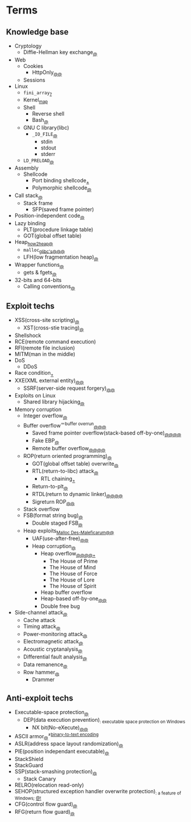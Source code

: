 # Terms

## Knowledge base
  - Cryptology
    - Diffie-Hellman key exchange<sub>[@](https://en.wikipedia.org/wiki/Diffie%E2%80%93Hellman_key_exchange)</sub>
  - Web
    - Cookies
      - HttpOnly<sub>[@](https://www.owasp.org/index.php/HttpOnly)[@](http://its21c.net/224)</sub>
    - Sessions
  - Linux
    - `fini_array`<sub>[?](http://yhcting.tistory.com/50)</sub>
    - Kernel<sub>[map](http://www.makelinux.net/kernel_map/)</sub>
    - Shell
      - Reverse shell
      - Bash<sub>[@](https://wiki.kldp.org/HOWTO/html/Adv-Bash-Scr-HOWTO/)</sub>
    - GNU C library(libc)
      - `_IO_FILE`<sub>[@](http://hacksg.tistory.com/35)</sub>
        - stdin
        - stdout
        - stderr
    - `LD_PRELOAD`<sub>[@](https://rafalcieslak.wordpress.com/2013/04/02/dynamic-linker-tricks-using-ld_preload-to-cheat-inject-features-and-investigate-programs/)</sub>
  - Assembly
    - Shellcode
      - Port binding shellcode<sub>[+](http://pwnbit.kr/34)</sub>
      - Polymorphic shellcode<sub>[@](https://gist.github.com/wlzla000/3b3b23b71d0cd9dd29086929247e3ad5#file-polymorphic_shellcode_meaning-korean-md)</sub>
  - Call stack<sub>[@](https://en.wikipedia.org/wiki/Call_stack)</sub>
    - Stack frame
      - SFP(saved frame pointer)
  - Position-independent code<sub>[@](https://en.wikipedia.org/wiki/Position-independent_code)</sub>
  - Lazy binding
    - PLT(procedure linkage table)
    - GOT(global offset table)
  - Heap<sub>[how2heap](https://github.com/shellphish/how2heap)[@](http://tribal1012.tistory.com/45)</sub>
    - `malloc`<sub>[glibc's](http://mashirogod.dothome.co.kr/index.php/2016/05/11/glibc-malloc-1/)[@](http://tribal1012.tistory.com/78)[@](https://sploitfun.wordpress.com/2015/02/10/understanding-glibc-malloc/)[@](https://sploitfun.wordpress.com/2015/02/11/syscalls-used-by-malloc/)</sub>
    - LFH(low fragmentation heap)<sub>[@](http://blog.naver.com/websearch/70084608475)</sub>
  - Wrapper functions<sub>[@](https://en.wikipedia.org/wiki/Wrapper_function#Library_functions_and_system_calls)</sub>
    - gets & fgets<sub>[@](http://tribal1012.tistory.com/9)</sub>
  - 32-bits and 64-bits
    - Calling conventions<sub>[@](http://tribal1012.tistory.com/13)</sub>

## Exploit techs
  - XSS(cross-site scripting)<sub>[@](https://www.owasp.org/index.php/Cross-site_Scripting_(XSS))</sub>
    - XST(cross-stie tracing)<sub>[@](https://www.owasp.org/index.php/Cross_Site_Tracing)</sub>
  - Shellshock
  - RCE(remote command execution)
  - RFI(remote file inclusion)
  - MITM(man in the middle)
  - DoS
    - DDoS
  - Race condition<sub>[+](http://pwn3r.tistory.com/entry/Docs-Exploiting-Race-Condition-Vulnerability-with-Unix-Signal)</sub>
  - XXE(XML external entity)<sub>[@](http://hyunmini.tistory.com/66)[@](https://beistlab.files.wordpress.com/2015/01/grayhash_intro_xxe.pdf)</sub>
    - SSRF(server-side request forgery)<sub>[@](http://resources.infosecinstitute.com/the-ssrf-vulnerability/)[@](https://docs.google.com/document/d/1v1TkWZtrhzRLy0bYXBcdLUedXGb9njTNIJXa3u9akHM/edit)</sub>
  - Exploits on Linux
    - Shared library hijacking<sub>[@](http://sosal.tistory.com/125)</sub>
  - Memory corruption
    - Integer overflow<sub>[@](https://www.exploit-db.com/docs/28477.pdf)</sub>
    - Buffer overflow<sup>＝buffer overrun</sup><sub>[@](https://en.wikipedia.org/wiki/Buffer_overflow)[@](http://research.hackerschool.org/Datas/Research_Lecture/overflow.txt)[@](https://www.google.co.kr/url?sa=t&rct=j&q=&esrc=s&source=web&cd=1&cad=rja&uact=8&ved=0ahUKEwiU37C3l_zNAhVLnZQKHTaMDaUQFggaMAA&url=http%3A%2F%2Freverserbobt.tistory.com%2Fattachment%2Fik2.pdf&usg=AFQjCNEAxotScMS1sX9VDrmZNVJra7IhWg&sig2=SXN-GS4KHoUcDxi_TerIzA&bvm=bv.127178174,d.dGo)</sub>
      - Saved frame pointer overflow(stack-based off-by-one)<sub>[@](http://research.hackerschool.org/Datas/Research_Lecture/sfp.txt)[@](https://sploitfun.wordpress.com/2015/06/07/off-by-one-vulnerability-stack-based-2/)[@](http://s2kiess.blog.me/220070346721)[@](http://orang.tistory.com/entry/%ED%95%B4%EC%BB%A4%EC%8A%A4%EC%BF%A8-LOB-golem-darkknight-by-ORANG)</sub>
      - Fake EBP<sub>[@](http://jhchoi781.tistory.com/49)</sub>
      - Remote buffer overflow<sub>[@](http://research.hackerschool.org/Datas/Research_Lecture/remote1.txt)[@](http://research.hackerschool.org/Datas/Research_Lecture/remote2.txt)[@](http://www.areanetworking.it/explanation-of-a-remote-buffer-overflow-vulnerability.html)[@](http://www.hackerschool.org/Sub_Html/HS_University/BOF/essential/PDF_Files/19.pdf)</sub>
    - ROP(return oriented programming)<sub>[@](http://kblab.tistory.com/223)</sub>
      - GOT(global offset table) overwrite<sub>[@](https://sploitfun.wordpress.com/2015/05/08/bypassing-aslr-part-iii/)</sub>
      - RTL(return-to-libc) attack<sub>[@](https://en.wikipedia.org/wiki/Return-to-libc_attack)</sub>
        - RTL chaining<sub>[+](http://pwn3r.tistory.com/entry/Docs-Linux-Binary-Exploitation-without-PPR-based-Callchaining)</sub>
      - Return-to-plt<sub>[@](https://en.wikipedia.org/wiki/Return-to-libc_attack)</sub>
      - RTDL(return to dynamic linker)<sub>[@](http://www.slideserve.com/avel/return-to-dynamic-linker)[@](http://blackcon.tistory.com/attachment/cfile3.uf@25402048547742A0239402.pdf)[@](http://gooverto.tistory.com/attachment/cfile28.uf@21305D3B52FD21730AF17D.pdf)[@](http://gooverto.tistory.com/entry/Return-To-DL-Exploitation)</sub>
      - Sigreturn ROP<sub>[@](http://0x36.blogspot.kr/2014/06/sigreturn-rop-exploitation-technique.html)[@](http://tribal1012.tistory.com/16)</sub>
    - Stack overflow
    - FSB(format string bug)<sub>[@](http://resources.infosecinstitute.com/format-string-bug-exploration)</sub>
      - Double staged FSB<sub>[@](http://pwn3r.tistory.com/attachment/cfile28.uf@2754A34951D4322D2D22A3.pdf)</sub>
    - Heap exploits<sub>[Malloc Des-Maleficarum](http://phrack.org/issues/66/10.html)</sub><sub>[@](http://www.mathyvanhoef.com/2013/02/understanding-heap-exploiting-heap.html)</sub><sub>[@](http://madbee.tistory.com/6)</sub>
      - UAF(use-after-free)<sub>[@](https://sploitfun.wordpress.com/2015/06/16/use-after-free/)[@](https://www.google.co.kr/url?sa=t&rct=j&q=&esrc=s&source=web&cd=8&cad=rja&uact=8&ved=0ahUKEwiR4ZL9lvzNAhXLlZQKHY2yD2IQFgg9MAc&url=http%3A%2F%2Fcd80.tistory.com%2Fattachment%2Fcfile5.uf%402726DE505317492D17DB49.pdf&usg=AFQjCNF0zt9UVCFshz9ynAs88qJ-hKS5Hw&sig2=X-Iv3tLg3uHy0dkOySdsXQ&bvm=bv.127178174,d.dGo)</sub>
      - Heap corruption<sub>[@](http://homes.soic.indiana.edu/yh33/Teaching/I433-2016/lec13-HeapAttacks.pdf)</sub>
        - Heap overflow<sub>[@](http://tribal1012.tistory.com/77)[@](http://coffeenix.net/data_repository/txt/Corezine-3-2.txt)[@](https://sploitfun.wordpress.com/2015/02/26/heap-overflow-using-unlink/)[@](https://sploitfun.wordpress.com/2015/03/04/heap-overflow-using-malloc-maleficarum/)[+](https://bpsecblog.wordpress.com/2016/08/31/translate_fastbin/)</sub>
          - The House of Prime
          - The House of Mind
          - The House of Force
          - The House of Lore
          - The House of Spirit
        - Heap buffer overflow
        - Heap-based off-by-one<sub>[@](https://sploitfun.wordpress.com/2015/06/09/off-by-one-vulnerability-heap-based/)[@](https://googleprojectzero.blogspot.kr/2014/08/the-poisoned-nul-byte-2014-edition.html)</sub>
        - Double free bug
  - Side-channel attack<sub>[@](https://en.wikipedia.org/wiki/Side-channel_attack)</sub>
    - Cache attack
    - Timing attack<sub>[@](https://en.wikipedia.org/wiki/Timing_attack)</sub>
    - Power-monitoring attack<sub>[@](https://en.wikipedia.org/wiki/Power_analysis)</sub>
    - Electromagnetic attack<sub>[@](https://en.wikipedia.org/wiki/Electromagnetic_attack)</sub>
    - Acoustic cryptanalysis<sub>[@](https://en.wikipedia.org/wiki/Acoustic_cryptanalysis)</sub>
    - Differential fault analysis<sub>[@](https://en.wikipedia.org/wiki/Differential_fault_analysis)</sub>
    - Data remanence<sub>[@](https://en.wikipedia.org/wiki/Data_remanence)</sub>
    - Row hammer<sub>[@](https://en.wikipedia.org/wiki/Row_hammer)</sub>
      - Drammer

## Anti-exploit techs
  - Executable-space protection<sub>[@](https://en.wikipedia.org/wiki/Executable_space_protection)</sub>
    - DEP(data execution prevention)<sub>: executable space protection on Windows</sub>
      - NX bit(No-eXecute)<sub>[@](http://s2kiess.blog.me/220027464834)[@](https://en.wikipedia.org/wiki/NX_bit)</sub>
  - ASCII armor<sub>[@](http://s2kiess.blog.me/220028141641)</sub><sup>≠[binary-to-text encoding](https://en.wikipedia.org/wiki/Binary-to-text_encoding)</sup>
  - ASLR(address space layout randomization)<sub>[@](https://en.wikipedia.org/wiki/Address_space_layout_randomization)</sub>
  - PIE(position independant executable)<sub>[@](http://tribal1012.tistory.com/64)</sub>
  - StackShield
  - StackGuard
  - SSP(stack-smashing protection)<sub>[@](https://en.wikipedia.org/wiki/Buffer_overflow_protection#GNU_Compiler_Collection_.28GCC.29)</sub>
    - Stack Canary
  - RELRO(relocation read-only)
  - SEHOP(structured exception handler overwrite protection)<sub>: a feature of Windows; [@](https://support.microsoft.com/ko-kr/help/956607/how-to-enable-structured-exception-handling-overwrite-protection-sehop-in-windows-operating-systems)[!](https://support.microsoft.com/ko-kr/help/956607/how-to-enable-structured-exception-handling-overwrite-protection-sehop-in-windows-operating-systems)</sub>
  - CFG(control flow guard)<sub>[@](http://lucasg.github.io/2017/02/05/Control-Flow-Guard/)</sub>
  - RFG(return flow guard)<sub>[@](http://xlab.tencent.com/en/2016/11/02/return-flow-guard/)</sub>

